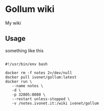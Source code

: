 # Gollum wiki

My wiki 


## Usage 

something like this

```shell

#!/usr/bin/env bash

docker rm -f notes 2>/dev/null
docker pull ivonet/gollum:latest
docker run \
   --name notes \
   -d \
   -p 32805:8080 \
   --restart unless-stopped \
   -v /notes.ivonet.it:/wiki ivonet/gollum

```
